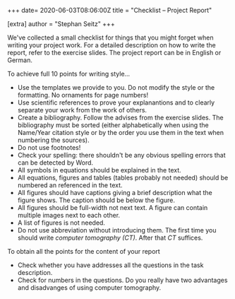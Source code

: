 +++
date= 2020-06-03T08:06:00Z
title = "Checklist – Project Report"

[extra]
author = "Stephan Seitz"
+++

We've collected a small checklist for things that you might forget when writing your project work.
For a detailed description on how to write the report, refer to the exercise slides.
The project report can be in English or German.

To achieve full 10 points for writing style...

- Use the templates we provide to you. Do not modify the style or the formatting. No ornaments for page numbers!
- Use scientific references to prove your explanantions and to clearly separate your work from the work of others.
- Create a bibliography. Follow the advises from the exercise slides.
The bibliography must be sorted (either alphabetically when using the Name/Year citation style or
by the order you use them in the text when numbering the sources).
- Do not use footnotes!
- Check your spelling: there shouldn't be any obvious spelling errors that can be detected by Word.
- All symbols in equations should be explained in the text.
- All equations, figures and tables (tables probably not needed) should be numbered an referenced in the text.
- All figures should have captions giving a brief description what the figure shows. The caption should be below the figure.
- All figures should be full-width not next text. A figure can contain multiple images next to each other.
- A list of figures is not needed.
- Do not use abbreviation without introducing them. The first time you should write *computer tomography (CT)*.
After that *CT* suffices.


To obtain all the points for the content of your report

- Check whether you have addresses all the questions in the task description.
- Check for numbers in the questions. Do you really have two advantages and disadvanges of using computer tomography.
